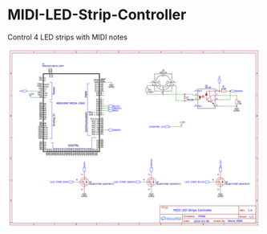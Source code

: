 # MIDI-LED-Strip-Controller
Control 4 LED strips with MIDI notes

![alt text](https://raw.githubusercontent.com/alexiszbik/MIDI-LED-Strip-Controller/refs/heads/main/schema.png)
